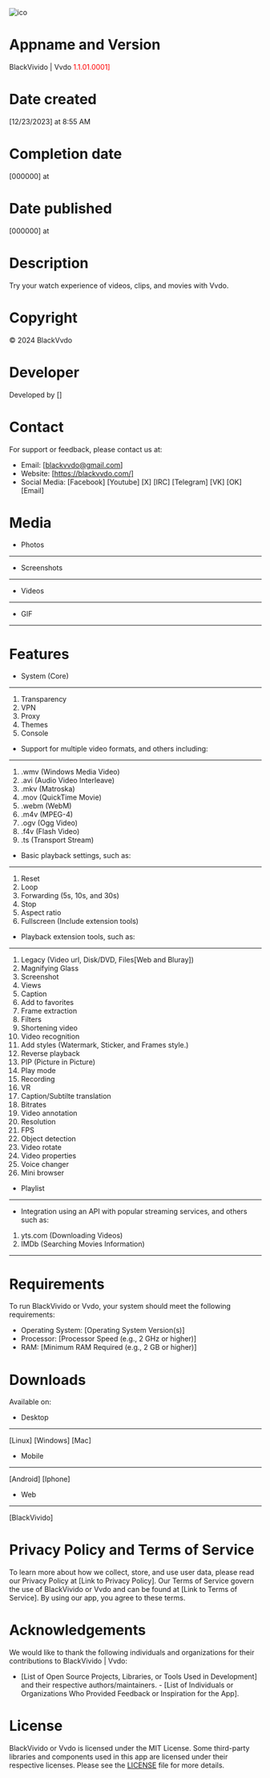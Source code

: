 ![ico](https://github.com/LoneStamp99/Vvdo/assets/93658802/64e1fdea-cf16-488e-a7e5-515d5f77c503)

# Appname and Version
 BlackVivido | Vvdo <span style="color:red;">1.1.01.0001]</span>

# Date created
[12/23/2023] at 8:55 AM

# Completion date
[000000] at

# Date published
[000000] at

# Description
Try your watch experience of videos, clips, and movies with Vvdo.

# Copyright
© 2024 BlackVvdo

# Developer
Developed by []

# Contact
For support or feedback, please contact us at:
- Email: [blackvvdo@gmail.com]
- Website: [https://blackvvdo.com/]
- Social Media: [Facebook] [Youtube] [X] [IRC] [Telegram] [VK] [OK] [Email]

# Media
- Photos
---
- Screenshots
---
- Videos
---
- GIF
---

# Features
- System (Core)
---
  1. Transparency
  2. VPN
  3. Proxy
  4. Themes
  5. Console
     
- Support for multiple video formats, and others including:
---
1. .wmv (Windows Media Video)
2. .avi (Audio Video Interleave)
3. .mkv (Matroska)
4. .mov (QuickTime Movie)
5. .webm (WebM)
6. .m4v (MPEG-4)
7. .ogv (Ogg Video)
8. .f4v (Flash Video)
9. .ts (Transport Stream)
    
- Basic playback settings, such as:
---
  1. Reset
  2. Loop
  3. Forwarding (5s, 10s, and 30s)
  4. Stop
  5. Aspect ratio
  6. Fullscreen (Include extension tools)
     
- Playback extension tools, such as:
---
  1. Legacy (Video url, Disk/DVD, Files[Web and Bluray])
  2. Magnifying Glass
  3. Screenshot
  4. Views
  5. Caption
  6. Add to favorites
  7. Frame extraction
  8. Filters
  9. Shortening video
  10. Video recognition
  11. Add styles (Watermark, Sticker, and Frames style.)
  12. Reverse playback
  13. PIP (Picture in Picture)
  14. Play mode
  15. Recording
  16. VR
  17. Caption/Subtilte translation
  18. Bitrates
  19. Video annotation
  20. Resolution
  21. FPS
  22. Object detection
  23. Video rotate
  24. Video properties
  25. Voice changer
  26. Mini browser
      
- Playlist
---
- Integration using an API with popular streaming services, and others such as:
1. yts.com (Downloading Videos)
2. IMDb (Searching Movies Information)
---

# Requirements
To run BlackVivido or Vvdo, your system should meet the following requirements:
- Operating System: [Operating System Version(s)]
- Processor: [Processor Speed (e.g., 2 GHz or higher)]
- RAM: [Minimum RAM Required (e.g., 2 GB or higher)]

# Downloads
Available on:

- Desktop
---
[Linux] [Windows] [Mac]

- Mobile
---
[Android] [Iphone]

- Web
---
[BlackVivido]

# Privacy Policy and Terms of Service
To learn more about how we collect, store, and use user data, please read our Privacy Policy at [Link to Privacy Policy]. Our Terms of Service govern the use of BlackVivido or Vvdo and can be found at [Link to Terms of Service]. By using our app, you agree to these terms.

# Acknowledgements
We would like to thank the following individuals and organizations for their contributions to BlackVivido | Vvdo:
- [List of Open Source Projects, Libraries, or Tools Used in Development] and their respective authors/maintainers. - [List of Individuals or Organizations Who Provided Feedback or Inspiration for the App].

# License
BlackVivido or Vvdo is licensed under the MIT License. Some third-party libraries and components used in this app are licensed under their respective licenses. Please see the [LICENSE](LICENSE) file for more details.
